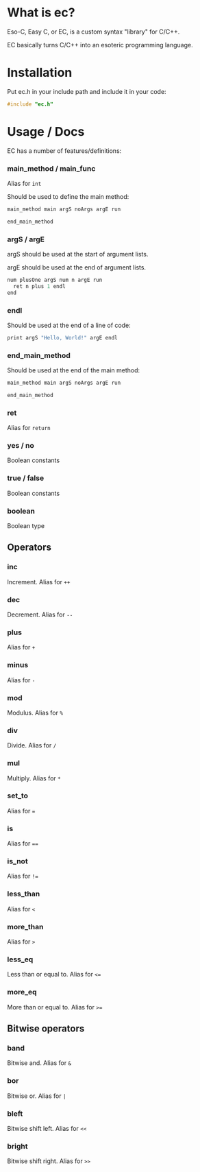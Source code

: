 # What is ec?
Eso-C, Easy C, or EC, is a custom syntax "library" for C/C++.

EC basically turns C/C++ into an esoteric programming language.

# Installation
Put ec.h in your include path and include it in your code:
```c
#include "ec.h"
```

# Usage / Docs
EC has a number of features/definitions:

### main_method / main_func
Alias for `int`

Should be used to define the main method:
```c
main_method main argS noArgs argE run

end_main_method
```

### argS / argE
argS should be used at the start of argument lists.

argE should be used at the end of argument lists.

```c
num plusOne argS num n argE run
  ret n plus 1 endl
end
```

### endl
Should be used at the end of a line of code:
```c
print argS "Hello, World!" argE endl
```

### end_main_method
Should be used at the end of the main method:
```c
main_method main argS noArgs argE run

end_main_method
```

### ret
Alias for `return`

### yes / no
Boolean constants

### true / false
Boolean constants

### boolean
Boolean type


## Operators
### inc
Increment. Alias for `++`
### dec
Decrement. Alias for `--`
### plus
Alias for `+`
### minus
Alias for `-`
### mod
Modulus. Alias for `%`
### div
Divide. Alias for `/`
### mul
Multiply. Alias for `*`
### set_to
Alias for `=`
### is
Alias for `==`
### is_not
Alias for `!=`
### less_than
Alias for `<`
### more_than
Alias for `>`
### less_eq
Less than or equal to. Alias for `<=`
### more_eq
More than or equal to. Alias for `>=`
## Bitwise operators
### band
Bitwise and. Alias for `&`
### bor
Bitwise or. Alias for `|`
### bleft
Bitwise shift left. Alias for `<<`
### bright
Bitwise shift right. Alias for `>>`

